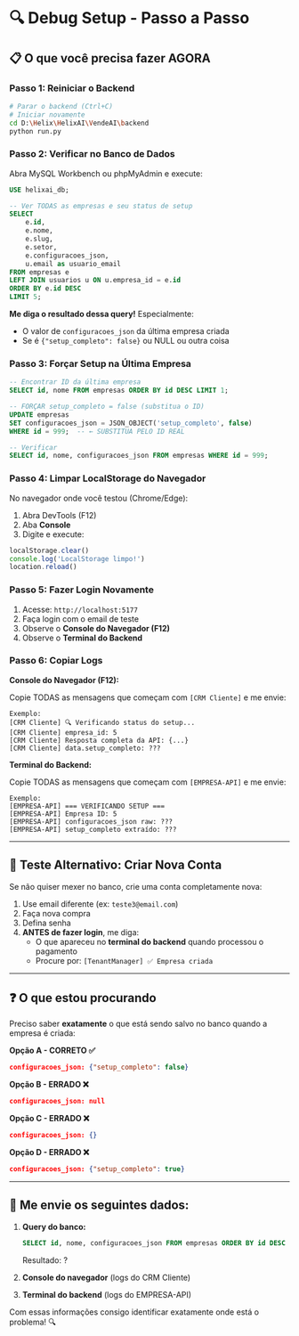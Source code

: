 # 🔍 Debug Setup - Passo a Passo

## 📋 O que você precisa fazer AGORA

### Passo 1: Reiniciar o Backend

```bash
# Parar o backend (Ctrl+C)
# Iniciar novamente
cd D:\Helix\HelixAI\VendeAI\backend
python run.py
```

### Passo 2: Verificar no Banco de Dados

Abra MySQL Workbench ou phpMyAdmin e execute:

```sql
USE helixai_db;

-- Ver TODAS as empresas e seu status de setup
SELECT
    e.id,
    e.nome,
    e.slug,
    e.setor,
    e.configuracoes_json,
    u.email as usuario_email
FROM empresas e
LEFT JOIN usuarios u ON u.empresa_id = e.id
ORDER BY e.id DESC
LIMIT 5;
```

**Me diga o resultado dessa query!** Especialmente:
- O valor de `configuracoes_json` da última empresa criada
- Se é `{"setup_completo": false}` ou NULL ou outra coisa

### Passo 3: Forçar Setup na Última Empresa

```sql
-- Encontrar ID da última empresa
SELECT id, nome FROM empresas ORDER BY id DESC LIMIT 1;

-- FORÇAR setup_completo = false (substitua o ID)
UPDATE empresas
SET configuracoes_json = JSON_OBJECT('setup_completo', false)
WHERE id = 999;  -- ← SUBSTITUA PELO ID REAL

-- Verificar
SELECT id, nome, configuracoes_json FROM empresas WHERE id = 999;
```

### Passo 4: Limpar LocalStorage do Navegador

No navegador onde você testou (Chrome/Edge):

1. Abra DevTools (F12)
2. Aba **Console**
3. Digite e execute:
```javascript
localStorage.clear()
console.log('LocalStorage limpo!')
location.reload()
```

### Passo 5: Fazer Login Novamente

1. Acesse: `http://localhost:5177`
2. Faça login com o email de teste
3. Observe o **Console do Navegador (F12)**
4. Observe o **Terminal do Backend**

### Passo 6: Copiar Logs

**Console do Navegador (F12):**

Copie TODAS as mensagens que começam com `[CRM Cliente]` e me envie:

```
Exemplo:
[CRM Cliente] 🔍 Verificando status do setup...
[CRM Cliente] empresa_id: 5
[CRM Cliente] Resposta completa da API: {...}
[CRM Cliente] data.setup_completo: ???
```

**Terminal do Backend:**

Copie TODAS as mensagens que começam com `[EMPRESA-API]` e me envie:

```
Exemplo:
[EMPRESA-API] === VERIFICANDO SETUP ===
[EMPRESA-API] Empresa ID: 5
[EMPRESA-API] configuracoes_json raw: ???
[EMPRESA-API] setup_completo extraído: ???
```

---

## 🧪 Teste Alternativo: Criar Nova Conta

Se não quiser mexer no banco, crie uma conta completamente nova:

1. Use email diferente (ex: `teste3@email.com`)
2. Faça nova compra
3. Defina senha
4. **ANTES de fazer login**, me diga:
   - O que apareceu no **terminal do backend** quando processou o pagamento
   - Procure por: `[TenantManager] ✅ Empresa criada`

---

## ❓ O que estou procurando

Preciso saber **exatamente** o que está sendo salvo no banco quando a empresa é criada:

**Opção A - CORRETO ✅**
```json
configuracoes_json: {"setup_completo": false}
```

**Opção B - ERRADO ❌**
```json
configuracoes_json: null
```

**Opção C - ERRADO ❌**
```json
configuracoes_json: {}
```

**Opção D - ERRADO ❌**
```json
configuracoes_json: {"setup_completo": true}
```

---

## 🎯 Me envie os seguintes dados:

1. **Query do banco:**
   ```sql
   SELECT id, nome, configuracoes_json FROM empresas ORDER BY id DESC LIMIT 1;
   ```
   Resultado: ?

2. **Console do navegador** (logs do CRM Cliente)

3. **Terminal do backend** (logs do EMPRESA-API)

Com essas informações consigo identificar exatamente onde está o problema! 🔍
